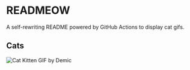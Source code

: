 # READMEOW

A self-rewriting README powered by GitHub Actions to display cat gifs.

## Cats

![Cat Kitten GIF by Demic](https://media3.giphy.com/media/3oriO0OEd9QIDdllqo/200.gif?cid=9acd02da5622o6dvbbf0ymbj2jnrnvsmeloc9hv95q3ej40w&ep=v1_gifs_search&rid=200.gif&ct=g)
